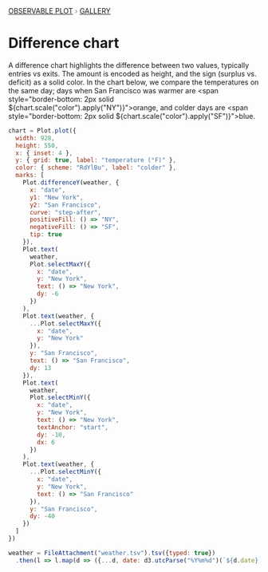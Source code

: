 <div style="color: grey; font: 13px/25.5px var(--sans-serif); text-transform: uppercase;"><h1 style="display: none;">Plot: Difference chart</h1><a href="/plot">Observable Plot</a> › <a href="/@observablehq/plot-gallery">Gallery</a></div>

# Difference chart

A difference chart highlights the difference between two values, typically entries vs exits. The amount is encoded as height, and the sign (surplus vs. deficit) as a solid color. In the chart below, we compare the temperatures on the same day; days when San Francisco was warmer are <span style="border-bottom: 2px solid ${chart.scale("color").apply("NY")}">orange</span>, and colder days are <span style="border-bottom: 2px solid ${chart.scale("color").apply("SF")}">blue</span>.

```js echo
chart = Plot.plot({
  width: 928,
  height: 550,
  x: { inset: 4 },
  y: { grid: true, label: "temperature (°F)" },
  color: { scheme: "RdYlBu", label: "colder" },
  marks: [
    Plot.differenceY(weather, {
      x: "date",
      y1: "New York",
      y2: "San Francisco",
      curve: "step-after",
      positiveFill: () => "NY",
      negativeFill: () => "SF",
      tip: true
    }),
    Plot.text(
      weather,
      Plot.selectMaxY({
        x: "date",
        y: "New York",
        text: () => "New York",
        dy: -6
      })
    ),
    Plot.text(weather, {
      ...Plot.selectMaxY({
        x: "date",
        y: "New York"
      }),
      y: "San Francisco",
      text: () => "San Francisco",
      dy: 13
    }),
    Plot.text(
      weather,
      Plot.selectMinY({
        x: "date",
        y: "New York",
        text: () => "New York",
        textAnchor: "start",
        dy: -10,
        dx: 6
      })
    ),
    Plot.text(weather, {
      ...Plot.selectMinY({
        x: "date",
        y: "New York",
        text: () => "San Francisco"
      }),
      y: "San Francisco",
      dy: -40
    })
  ]
})
```

```js echo
weather = FileAttachment("weather.tsv").tsv({typed: true})
  .then(l => l.map(d => ({...d, date: d3.utcParse("%Y%m%d")(`${d.date}`)})))
```
